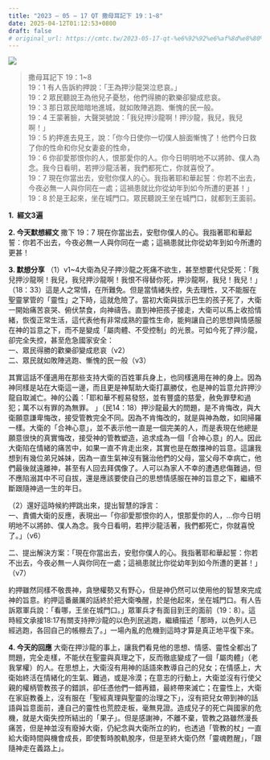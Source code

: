 ```yaml
---
title: "2023 – 05 – 17 QT 撒母耳記下 19：1~8"
date: 2025-04-12T01:12:53+0800
draft: false
# original_url: https://cmtc.tw/2023-05-17-qt-%e6%92%92%e6%af%8d%e8%80%b3%e8%a8%98%e4%b8%8b-19%ef%bc%9a18
---
```


![](/images/qt.jpg)
> 撒母耳記下 19：1\~8  
> 19：1 有人告訴約押說：「王為押沙龍哭泣悲哀。」  
> 19：2 眾民聽說王為他兒子憂愁，他們得勝的歡樂卻變成悲哀。  
> 19：3 那日眾民暗暗地進城，就如敗陣逃跑、慚愧的民一般。  
> 19：4 王蒙著臉，大聲哭號說：「我兒押沙龍啊！押沙龍，我兒，我兒啊！」  
> 19：5 約押進去見王，說：「你今日使你一切僕人臉面慚愧了！他們今日救了你的性命和你兒女妻妾的性命，  
> 19：6 你卻愛那恨你的人，恨那愛你的人。你今日明明地不以將帥、僕人為念。我今日看明，若押沙龍活著，我們都死亡，你就喜悅了。  
> 19：7 現在你當出去，安慰你僕人的心。我指著耶和華起誓：你若不出去，今夜必無一人與你同在一處；這禍患就比你從幼年到如今所遭的更甚！」  
> 19：8 於是王起來，坐在城門口。眾民聽說王坐在城門口，就都到王面前。

**1.  經文3遍**

**2. 今天默想經文**
撒下 19：7 現在你當出去，安慰你僕人的心。我指著耶和華起誓：你若不出去，今夜必無一人與你同在一處；這禍患就比你從幼年到如今所遭的更甚！

**3. 默想分享**
（1）v1\~4大衛為兒子押沙龍之死痛不欲生，甚至想要代兒受死：「我兒押沙龍啊！我兒，我兒押沙龍啊！我恨不得替你死，押沙龍啊，我兒！我兒！」（18：33）這是人之常情，在所難免。但是當情緒失控，失去理性，又不能服在聖靈掌管的「靈性」之下時，這就危險了。當初大衛與拔示巴生的孩子死了，大衛一開始痛苦哀哭、俯伏禁食，向神禱告。直到神把孩子接走，大衛可以馬上收拾情緒，恢復正常生活，這代表他有非常成熟的靈性生命，能夠讓自己的思想與情感服在神的旨意之下，而不是變成「屬肉體、不受控制」的光景。可如今死了押沙龍，卻完全失控，甚至危急國家安全：  
一、眾民得勝的歡樂卻變成悲哀（v2）  
二、眾民就如敗陣逃跑、慚愧的民一般（v3）

其實這話不僅適用在那些支持大衛的百姓軍兵身上，也同樣適用在神的身上。因為神同樣是站在大衛這一邊，而且更是神幫助大衛打贏勝仗，也是神的旨意允許押沙龍自取滅亡。神的公義：「耶和華不輕易發怒，並有豐盛的慈愛，赦免罪孽和過犯；萬不以有罪的為無罪。 」（民14：18）押沙龍最大的問題，是不肯悔改，與大衛願意謙卑悔改，接受管教完全不同。因為不肯悔改的，就是與神為敵，如同掃羅一樣。大衛的「合神心意」，並不表示他一直是一個完美的人，而是表現在他總是願意很快的真實悔改，接受神的管教塑造，追求成為一個「合神心意」的人。因此大衛陷在情緒的痛苦中，如果一直不肯走出來，其實也是在敵擋神的旨意。這讓我想到有幾位弟兄姊妹，因為一直生氣神沒有醫治他們的父母，當父母不幸病亡，他們最後就遠離神，甚至有人回去拜偶像了。人可以為家人不幸的遭遇悲傷難過，但不應陷溺其中不可自拔，還是應該要使自己的思想情感服在神的旨意之下，繼續不斷跟隨神過一生的年日。

（2）還好這時候約押跳出來，提出智慧的諍言：  
一、責備大衛的反應，表現出—「你卻愛那恨你的人，恨那愛你的人，…你今日明明地不以將帥、僕人為念。我今日看明，若押沙龍活著，我們都死亡，你就喜悅了。」（v6）

二、提出解決方案：「現在你當出去，安慰你僕人的心。我指著耶和華起誓：你若不出去，今夜必無一人與你同在一處；這禍患就比你從幼年到如今所遭的更甚！」（v7）

約押雖然同樣不敬畏神，貪戀權勢又有野心，但是神仍然可以使用他的智慧來完成神的旨意。約押這番嚴厲的話終於把大衛喚醒，於是他起來，坐在城門口。有人告訴眾軍兵說：「看哪，王坐在城門口。」眾軍兵才有面目到王的面前（19：8）。這時經文承接18:17有關支持押沙龍的以色列民逃跑，繼續描述「那時，以色列人已經逃跑，各回自己的帳棚去了。」一場內亂的危機到這時才算是真正地平復下來。

**4. 今天的回應**
大衛在押沙龍的事上，讓我們看見他的思想、情感、靈性全都出了問題，完全走樣，不能伏在聖靈與真理之下，反而徹底變成了一個「屬肉體」（老我掌權）的人。在思想上，大衛沒有用神的話語來教導自己的兒女；在情感上，大衛始終活在情緒化的生氣、難過，或是冷漠；在意志的行動上，大衛並沒有行使父親的權柄管教孩子的錯誤，卻任憑他們一錯再錯，最終帶來滅亡；在靈性上，大衛在家庭教養上，沒有服在「聖經真理與聖靈的治理之下」，沒有把兒女帶到神的話語與旨意面前，連自己的靈性也荒腔走板，毫無見證。造成兒子的死亡與國家的危機，就是大衛失控所結出的「果子」。但是感謝神，不離不棄，管教之路雖然漫長痛苦，但是神並沒有廢掉大衛，仍紀念與大衛所立的約，也透過「管教的杖」一直給大衛時間與機會成長，即使暫時脫軌脫序，但是至終大衛仍然「靈魂甦醒」，「跟隨神走在義路上」。
